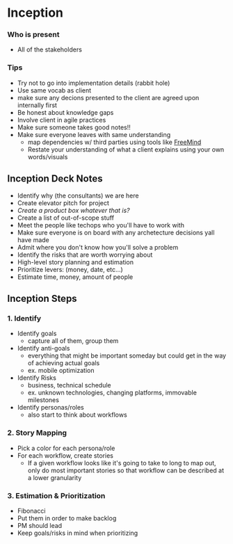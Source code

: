 
# Inception

### Who is present

* All of the stakeholders

### Tips
* Try not to go into implementation details (rabbit hole)
* Use same vocab as client
* make sure any decions presented to the client are agreed upon internally first
* Be honest about knowledge gaps
* Involve client in agile practices
* Make sure someone takes good notes!!
* Make sure everyone leaves with same understanding
    * map dependencies w/ third parties using tools like [FreeMind](http://freemind.sourceforge.net/wiki/index.php/Main_Page)
    * Restate your understanding of what a client explains using your own words/visuals
    
    
## Inception Deck Notes
* Identify why (the consultants) we are here
* Create elevator pitch for project
* _Create a product box whatever that is?_
* Create a list of out-of-scope stuff
* Meet the people like techops who you'll have to work with
* Make sure everyone is on board with any archetecture decisions yall have made
* Admit where you don't know how you'll solve a problem
* Identify the risks that are worth worrying about
* High-level story planning and estimation
* Prioritize levers: (money, date, etc...)
* Estimate time, money, amount of people

    
    
## Inception Steps

### 1. Identify
* Identify goals
    * capture all of them, group them
* Identify anti-goals
    * everything that might be important someday but could get in the way of achieving actual goals
    * ex. mobile optimization
* Identify Risks
    * business, technical schedule
    * ex. unknown technologies, changing platforms, immovable milestones
* Identify personas/roles
    * also start to think about workflows 

### 2. Story Mapping
* Pick a color for each persona/role
* For each workflow, create stories
    * If a given workflow looks like it's going to take to long to map out, only do most important stories so that workflow can be described at a lower granularity

### 3. Estimation & Prioritization
* Fibonacci
* Put them in order to make backlog
* PM should lead
* Keep goals/risks in mind when prioritizing
